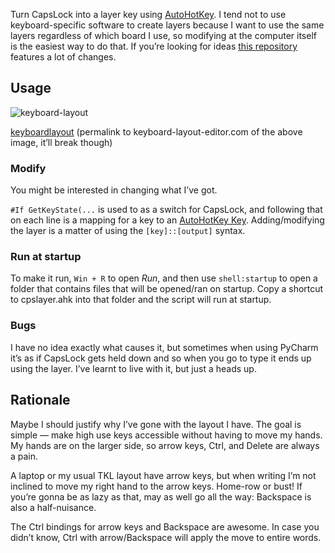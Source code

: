 Turn CapsLock into a layer key using [AutoHotKey](https://www.autohotkey.com/). I tend not to use keyboard-specific software to create layers because I want to use the same layers regardless of which board I use, so modifying at the computer itself is the easiest way to do that. If you’re looking for ideas [this repository](https://github.com/stevep99/keyboard-tweaks) features a lot of changes.

## Usage

![keyboard-layout](C:\Users\stuge\Documents\GitHub\capslock-layer-autohotkey\keyboard-layout.png)

[keyboardlayout](http://www.keyboard-layout-editor.com/##@@=~%0A%60&=!%0A1&=%2F@%0A2&=%23%0A3&=$%0A4&=%25%0A5&=%5E%0A6&=%2F&%0A7&=*%0A8&=(%0A9&=)%0A0&_c=%23689b34%3B&=%2F_%0A-%0A%0A%0A%0A%0A%0A%0A%0Atilde&_c=%23cccccc%3B&=+%0A%2F=&_w:2%3B&=Backspace%3B&@_w:1.5%3B&=Tab&=Q&=W&_c=%23689b34%3B&=E%0A%0A%0A%0ACtrl%0A%0A%0A%0A%0AUp&_c=%23cccccc%3B&=R&=T&=Y&_c=%23689b34%3B&=U%0A%0A%0A%0A%0A%0A%0A%0A%0AEnter&=I%0A%0A%0A%0A%0A%0A%0A%0A%0AUp&_c=%23cccccc%3B&=O&_c=%23689b34%3B&=P%0A%0A%0A%0A%0A%0A%0A%0A%0AHome&=%7B%0A%5B%0A%0A%0A%0A%0A%0A%0A%0APgUp&_c=%23cccccc%3B&=%7D%0A%5D&_w:1.5%3B&=%7C%0A%5C%3B&@_c=%230084c2&w:1.75%3B&=Caps%20Lock%0A%0A%0A%0A%0A%0A%0A%0A%0ALayer%20Key&_c=%23cccccc%3B&=A&_c=%23689b34%3B&=S%0A%0A%0A%0ACtrl%0A%0A%0A%0A%0ALeft&=D%0A%0A%0A%0ACtrl%0A%0A%0A%0A%0ADown&=F%0A%0A%0A%0ACtrl%0A%0A%0A%0A%0ARight&_c=%23cccccc%3B&=G&_c=%23689b34%3B&=H%0A%0A%0A%0A%0A%0A%0A%0A%0ABkspc&=J%0A%0A%0A%0A%0A%0A%0A%0A%0ALeft&=K%0A%0A%0A%0A%0A%0A%0A%0A%0ADown&=L%0A%0A%0A%0A%0A%0A%0A%0A%0ARight&=%2F:%0A%2F%3B%0A%0A%0A%0A%0A%0A%0A%0AEnd&=%22%0A'%0A%0A%0A%0A%0A%0A%0A%0APgDn&_c=%23cccccc&w:2.25%3B&=Enter%3B&@_w:2.25%3B&=Shift&=Z&=X&_c=%23689b34%3B&=C%0A%0A%0A%0A%0A%0A%0A%0A%0Abtick&_c=%23cccccc%3B&=V&=B&_c=%23689b34%3B&=N%0A%0A%0A%0ACtrl%0A%0A%0A%0A%0ABkspc&=M%0A%0A%0A%0A%0A%0A%0A%0A%0ADelete&_c=%23cccccc%3B&=%3C%0A,&=%3E%0A.&=%3F%0A%2F%2F&_w:2.75%3B&=Shift%3B&@_w:1.25%3B&=Ctrl&_w:1.25%3B&=Win&_c=%23d02f1c&w:1.25%3B&=Alt%0A%0A%0A%0A%0A%0A%0A%0A%0AActivate%0ACpsLck&_c=%23cccccc&a:7&w:6.25%3B&=&_a:4&w:1.25%3B&=Alt&_w:1.25%3B&=Win&_w:1.25%3B&=Menu&_w:1.25%3B&=Ctrl) (permalink to keyboard-layout-editor.com of the above image, it’ll break though)

### Modify

You might be interested in changing what I’ve got.

`#If GetKeyState(...` is used to as a switch for CapsLock, and following that on each line is a mapping for a key to an [AutoHotKey Key](https://www.autohotkey.com/docs/v1/KeyList.htm).  Adding/modifying the layer is a matter of using the `[key]::[output]` syntax.

### Run at startup

To make it run, `Win + R` to open *Run*, and then use `shell:startup` to open a folder that contains files that will be opened/ran on startup. Copy a shortcut to cpslayer.ahk into that folder and the script will run at startup.

### Bugs

I have no idea exactly what causes it, but sometimes when using PyCharm it’s as if CapsLock gets held down and so when you go to type it ends up using the layer. I’ve learnt to live with it, but just a heads up.

## Rationale

Maybe I should justify why I’ve gone with the layout I have. The goal is simple — make high use keys accessible without having to move my hands. My hands are on the larger side, so arrow keys, Ctrl, and Delete are always a pain.

A laptop or my usual TKL layout have arrow keys, but when writing I’m not inclined to move my right hand to the arrow keys. Home-row or bust! If you’re gonna be as lazy as that, may as well go all the way: Backspace is also a half-nuisance.

The Ctrl bindings for arrow keys and Backspace are awesome. In case you didn’t know, Ctrl with arrow/Backspace will apply the move to entire words.